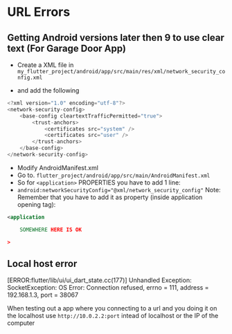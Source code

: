 # URL Errors

## Getting Android versions later then 9 to use clear text (For Garage Door App)

- Create a XML file in `my_flutter_project/android/app/src/main/res/xml/network_security_config.xml`

- and add the following

```dart
<?xml version="1.0" encoding="utf-8"?>
<network-security-config>
    <base-config cleartextTrafficPermitted="true">
        <trust-anchors>
            <certificates src="system" />
            <certificates src="user" />
        </trust-anchors>
    </base-config>
</network-security-config>
```

- Modify AndroidManifest.xml
- Go to. `flutter_project/android/app/src/main/AndroidManifest.xml`
- So for `<application>` PROPERTIES you have to add 1 line:
- `android:networkSecurityConfig="@xml/network_security_config"`
Note: Remember that you have to add it as property (inside application opening tag):

```xml
<application

    SOMEWHERE HERE IS OK

>
```

## Local host error

[ERROR:flutter/lib/ui/ui_dart_state.cc(177)] Unhandled Exception: SocketException: OS Error: Connection refused, errno = 111, address = 192.168.1.3, port = 38067

When testing out a app where you connecting to a url and you doing it on the localhost
use `http://10.0.2.2:port` intead of localhost or the IP of the computer
